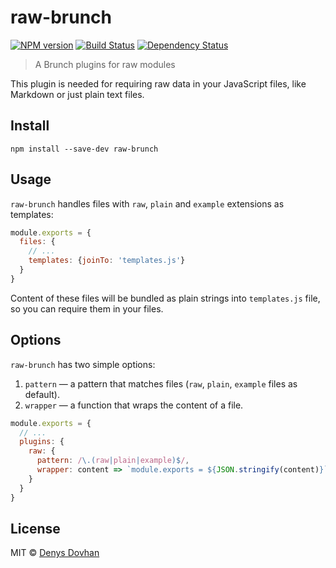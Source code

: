 # raw-brunch

[![NPM version][npm-image]][npm-url]
[![Build Status][travis-image]][travis-url]
[![Dependency Status][depstat-image]][depstat-url]

> A Brunch plugins for raw modules

This plugin is needed for requiring raw data in your JavaScript files, like Markdown or just plain text files.

## Install

```
npm install --save-dev raw-brunch
```

## Usage

`raw-brunch` handles files with `raw`, `plain` and `example` extensions as templates:

```js
module.exports = {
  files: {
    // ...
    templates: {joinTo: 'templates.js'}
  }
}
```

Content of these files will be bundled as plain strings into `templates.js` file, so you can require them in your files.

## Options

`raw-brunch` has two simple options:

1. `pattern` — a pattern that matches files (`raw`, `plain`, `example` files as default).
2. `wrapper` — a function that wraps the content of a file.

```js
module.exports = {
  // ...
  plugins: {
    raw: {
      pattern: /\.(raw|plain|example)$/,
      wrapper: content => `module.exports = ${JSON.stringify(content)}`
    }
  }
}
```

## License

MIT © [Denys Dovhan](http://denysdovhan.com)

[npm-url]: https://npmjs.org/package/raw-brunch
[npm-image]: https://img.shields.io/npm/v/raw-brunch.svg?style=flat-square

[travis-url]: https://travis-ci.org/denysdovhan/raw-brunch
[travis-image]: https://img.shields.io/travis/denysdovhan/raw-brunch.svg?style=flat-square

[depstat-url]: https://david-dm.org/denysdovhan/raw-brunch
[depstat-image]: https://david-dm.org/denysdovhan/raw-brunch.svg?style=flat-square
